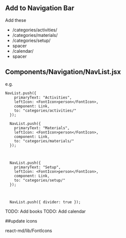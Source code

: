 ## Add to Navigation Bar
Add these
- /categories/activities/
- /categories/materials/
- /categories/setup/
- spacer
- /calendar/
- spacer


## Components/Navigation/NavList.jsx

e.g.

```
NavList.push({
    primaryText: "Activities",
    leftIcon: <FontIcon>person</FontIcon>,
    component: Link,
    to: "categories/activities/"
  });
  
  NavList.push({
    primaryText: "Materials",
    leftIcon: <FontIcon>person</FontIcon>,
    component: Link,
    to: "categories/materials/"
  });
  


  NavList.push({
    primaryText: "Setup",
    leftIcon: <FontIcon>person</FontIcon>,
    component: Link,
    to: "categories/setup/"
  });
  


  NavList.push({ divider: true });

```

TODO: Add books
TODO: Add calendar


##update icons

react-md/lib/FontIcons